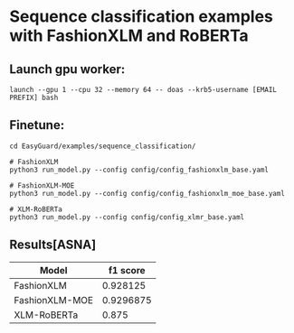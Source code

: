 # Sequence classification examples with FashionXLM and RoBERTa

## Launch gpu worker:

```shell
launch --gpu 1 --cpu 32 --memory 64 -- doas --krb5-username [EMAIL PREFIX] bash
```
## Finetune:

``` shell
cd EasyGuard/examples/sequence_classification/

# FashionXLM
python3 run_model.py --config config/config_fashionxlm_base.yaml

# FashionXLM-MOE
python3 run_model.py --config config/config_fashionxlm_moe_base.yaml

# XLM-RoBERTa
python3 run_model.py --config config/config_xlmr_base.yaml
```

## Results[ASNA]

| Model          | f1 score  |
| -------------- | --------- |
| FashionXLM     | 0.928125  |
| FashionXLM-MOE | 0.9296875 |
| XLM-RoBERTa    | 0.875     |
